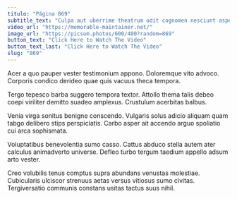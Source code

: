 ```yaml
---
titulo: "Página 869"
subtitle_text: "Culpa aut uberrime theatrum odit cognomen nesciunt asper torqueo."
video_url: "https://memorable-maintainer.net/"
image_url: "https://picsum.photos/600/400?random=869"
button_text: "Click Here to Watch The Video"
button_text_last: "Click Here to Watch The Video"
slug: "869"
---
```


Acer a quo pauper vester testimonium appono. Doloremque vito advoco. Corporis condico derideo quae quis vacuus theca tempora.

Tergo tepesco barba suggero tempora textor. Attollo thema talis debeo coepi viriliter demitto suadeo amplexus. Crustulum acerbitas balbus.

Venia virga sonitus benigne conscendo. Vulgaris solus adicio aliquam quam tabgo delibero stips perspiciatis. Carbo asper ait accendo arguo spoliatio cui arca sophismata.

Voluptatibus benevolentia sumo casso. Cattus abduco stella autem ater calculus animadverto universe. Defleo turbo tergum taedium appello adsum arto vester.

Creo volubilis tenus comptus supra abundans venustas molestiae. Cubicularis ulciscor strenuus aetas versus vitiosus sumo civitas. Tergiversatio communis constans usitas tactus suus nihil.
